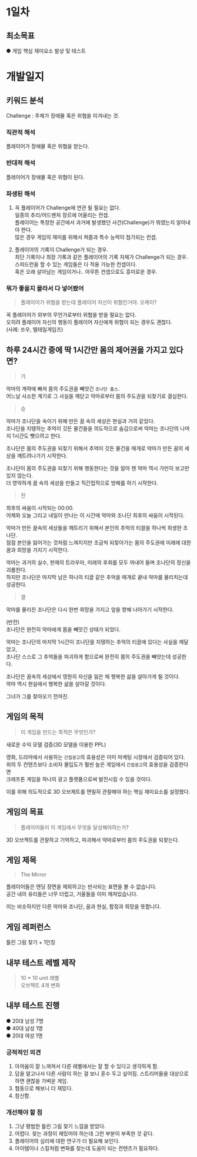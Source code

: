 # 1일차
## 최소목표
● 게임 핵심 재미요소 발상 및 테스트  

# 개발일지
## 키워드 분석  
Challenge : 주체가 장애물 혹은 위협을 이겨내는 것.  

### 직관적 해석  
플레이어가 장애물 혹은 위협을 받는다.  

### 반대적 해석  
플레이어가 장애물 혹은 위협이 된다.  

### 파생된 해석
1. 꼭 플레이어가 Challenge에 연관 될 필요는 없다.  
일종의 추리/어드벤처 장르에 어울리는 컨셉.  
플레이어는 특정한 공간에서 과거에 발생했던 사건(Challenge)가 뭐였는지 알아내야 한다.  
많은 경우 게임의 재미를 위해서 퍼즐과 특수 능력이 첨가되는 컨셉.  

2. 플레이어의 기록이 Challenge가 되는 경우.  
최단 기록이나 최장 기록과 같은 플레이어의 기록 자체가 Challenge가 되는 경우.  
스피드런을 할 수 있는 게임들은 다 적용 가능한 컨셉이다.  
혹은 오래 살아남는 게임이거나.. 아무튼 컨셉으로도 흥미로운 경우.  

### 뭐가 좋을지 몰라서 다 넣어봤어  
> 플레이어가 위협을 받는데 플레이어 자신이 위협인거야. 오케이?

꼭 플레이어가 외부의 무언가로부터 위협을 받을 필요는 없다.  
오히려 플레이어 자신의 행동이 플레이어 자신에게 위협이 되는 경우도 괜찮다.  
(사례: 쏘우, 텔테일게임즈)  

## 하루 24시간 중에 딱 1시간만 몸의 제어권을 가지고 있다면?
> 기  

악마의 계략에 빠져 몸의 주도권을 빼앗긴 `조나단 홉스`.  
어느날 사소한 계기로 그 사실을 깨닫고 악마로부터 몸의 주도권을 되찾기로 결심한다.  

> 승  

악마가 조나단을 속이기 위해 만든 꿈 속의 세상은 현실과 거의 같았다.  
조나단을 지탱하는 추억이 깃든 물건들을 의도적으로 숨김으로써 악마는 조나단의 나머지 1시간도 뺏으려고 한다.    

조나단은 몸의 주도권을 되찾기 위해서 추억이 깃든 물건을 매개로 악마가 만든 꿈의 세상을 깨트려나가기 시작한다. 

조나단이 몸의 주도권을 되찾기 위해 행동한다는 것을 알아 챈 악마 역시 가만히 보고만 있지 않는다.  
더 영악하게 꿈 속의 세상을 만들고 직간접적으로 방해를 하기 시작한다.  

> 전  

최후의 싸움이 시작되는 00:00.  
어제와 오늘 그리고 내일이 만나는 이 시간에 악마와 조나단 최후의 싸움이 시작된다.  

악마가 만든 꿈속의 세상들을 깨트리기 위해서 본인의 추억의 티끌을 하나씩 희생한 조나단.  
점점 본인을 잃어가는 것처럼 느껴지지만 조금씩 되찾아가는 몸의 주도권에 미래에 대한 꿈과 희망을 가지기 시작한다.  

악마는 과거의 실수, 현재의 트라우마, 미래의 후회를 모두 꺼내어 들며 조나단의 정신을 괴롭힌다.  
하지만 조나단은 마지막 남은 하나의 티끌 같은 추억을 매개로 끝내 악마를 물리치는데 성공한다.  

> 결  

악마를 물리친 조나단은 다시 한번 희망을 가지고 앞을 향해 나아가기 시작한다.  

(반전)  
조나단은 완전히 악마에게 몸을 빼앗긴 상태가 되었다.  

악마는 조나단의 마지막 1시간이 조나단을 지탱하는 추억의 티끌에 있다는 사실을 깨달았고,  
조나단 스스로 그 추억들을 파괴하게 함으로써 완전히 몸의 주도권을 빼앗는데 성공한다.  

조나단은 꿈속의 세상에서 영원히 자신을 잃은 채 행복한 삶을 살아가게 될 것이다.  
악마 역시 현실에서 행복한 삶을 살아갈 것이다.  

그녀가 그를 찾아오기 전까진.  


## 게임의 목적  
> 이 게임을 만드는 목적은 무엇인가?  

새로운 수익 모델 검증(3D 모델을 이용한 PPL)  

영화, 드라마에서 사용하는 `간접광고`의 효용성은 이미 마케팅 시장에서 검증되어 있다.  
위의 두 컨텐츠보다 소비자 몰입도가 훨씬 높은 게임에서 `간접광고`의 효용성을 검증한다면  
크래프톤 게임을 하나의 광고 플랫폼으로써 발전시킬 수 있을 것이다.   

이를 위해 의도적으로 3D 오브제트를 면밀히 관찰해야 하는 핵심 재미요소를 설정했다.  

## 게임의 목표  
> 플레이어들이 이 게임에서 무엇을 달성해야하는가?  

3D 오브젝트를 관찰하고 기억하고, 파괴해서 악마로부터 몸의 주도권을 되찾는다.  

## 게임 제목
> The Mirror  

플레이어들은 엔딩 장면을 제외하고는 반사되는 표면을 볼 수 없습니다.  
공간 내의 유리들은 너무 더럽고, 거울들을 이미 깨져있습니다.  

이는 비슷하지만 다른 악마와 조나단, 꿈과 현실, 함정과 희망을 뜻합니다.  

## 게임 레퍼런스  
틀린 그림 찾기 + 1인칭  

## 내부 테스트 레벨 제작
> 10 * 10 unit 레벨  
오브젝트 4개 변화  

## 내부 테스트 진행
● 20대 남성 7명  
● 40대 남성 1명  
● 20대 여성 1명  

### 긍적적인 의견
1. 아까움이 잘 느껴져서 다른 레벨에서는 잘 할 수 있다고 생각하게 함.  
2. 답을 알고나서 다른 사람이 하는 걸 보니 훈수 두고 싶어짐. 스트리머들을 대상으로 하면 괜찮을 가벼운 게임.  
3. 협동으로 해보니 더 재밌다.  
4. 참신함.  

### 개선해야 할 점
1. 그냥 평범한 틀린 그림 찾기 느낌을 받았다.  
2. 어렵다. 찾는 과정이 재밌어야 하는데 그런 부분이 부족한 것 같다.  
3. 플레이어의 심리에 대한 연구가 더 필요해 보인다.  
4. 아이템이나 스킬처럼 변화를 찾는데 도움이 되는 컨텐츠가 필요하다.  
